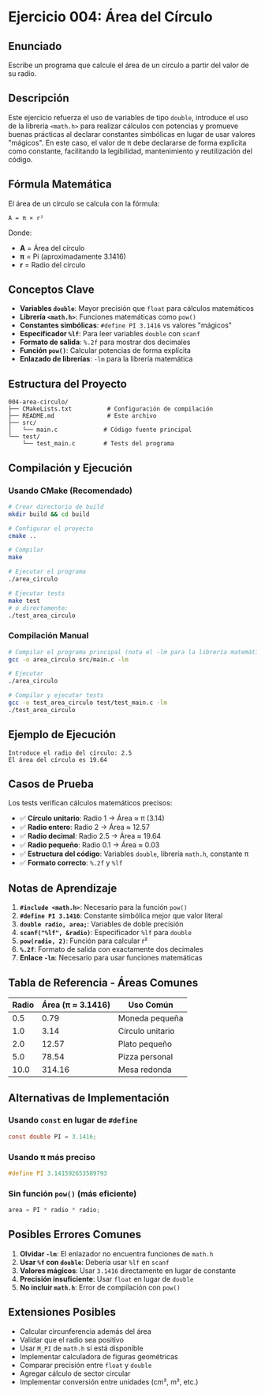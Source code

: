 # Ejercicio 004: Área del Círculo

## Enunciado

Escribe un programa que calcule el área de un círculo a partir del valor de su radio.

## Descripción

Este ejercicio refuerza el uso de variables de tipo `double`, introduce el uso de la librería `<math.h>` para realizar cálculos con potencias y promueve buenas prácticas al declarar constantes simbólicas en lugar de usar valores "mágicos". En este caso, el valor de π debe declararse de forma explícita como constante, facilitando la legibilidad, mantenimiento y reutilización del código.

## Fórmula Matemática

El área de un círculo se calcula con la fórmula:

```
A = π × r²
```

Donde:
- **A** = Área del círculo
- **π** = Pi (aproximadamente 3.1416)
- **r** = Radio del círculo

## Conceptos Clave

- **Variables `double`**: Mayor precisión que `float` para cálculos matemáticos
- **Librería `<math.h>`**: Funciones matemáticas como `pow()`
- **Constantes simbólicas**: `#define PI 3.1416` vs valores "mágicos"
- **Especificador `%lf`**: Para leer variables `double` con `scanf`
- **Formato de salida**: `%.2f` para mostrar dos decimales
- **Función `pow()`**: Calcular potencias de forma explícita
- **Enlazado de librerías**: `-lm` para la librería matemática

## Estructura del Proyecto

```
004-area-circulo/
├── CMakeLists.txt          # Configuración de compilación
├── README.md               # Este archivo
├── src/
│   └── main.c             # Código fuente principal
└── test/
    └── test_main.c        # Tests del programa
```

## Compilación y Ejecución

### Usando CMake (Recomendado)

```bash
# Crear directorio de build
mkdir build && cd build

# Configurar el proyecto
cmake ..

# Compilar
make

# Ejecutar el programa
./area_circulo

# Ejecutar tests
make test
# o directamente:
./test_area_circulo
```

### Compilación Manual

```bash
# Compilar el programa principal (nota el -lm para la librería matemática)
gcc -o area_circulo src/main.c -lm

# Ejecutar
./area_circulo

# Compilar y ejecutar tests
gcc -o test_area_circulo test/test_main.c -lm
./test_area_circulo
```

## Ejemplo de Ejecución

```
Introduce el radio del círculo: 2.5
El área del círculo es 19.64
```

## Casos de Prueba

Los tests verifican cálculos matemáticos precisos:
- ✅ **Círculo unitario**: Radio 1 → Área ≈ π (3.14)
- ✅ **Radio entero**: Radio 2 → Área ≈ 12.57
- ✅ **Radio decimal**: Radio 2.5 → Área ≈ 19.64
- ✅ **Radio pequeño**: Radio 0.1 → Área ≈ 0.03
- ✅ **Estructura del código**: Variables `double`, librería `math.h`, constante π
- ✅ **Formato correcto**: `%.2f` y `%lf`

## Notas de Aprendizaje

1. **`#include <math.h>`**: Necesario para la función `pow()`
2. **`#define PI 3.1416`**: Constante simbólica mejor que valor literal
3. **`double radio, area;`**: Variables de doble precisión
4. **`scanf("%lf", &radio)`**: Especificador `%lf` para `double`
5. **`pow(radio, 2)`**: Función para calcular r²
6. **`%.2f`**: Formato de salida con exactamente dos decimales
7. **Enlace `-lm`**: Necesario para usar funciones matemáticas

## Tabla de Referencia - Áreas Comunes

| Radio | Área (π ≈ 3.1416) | Uso Común |
|-------|-------------------|-----------|
| 0.5 | 0.79 | Moneda pequeña |
| 1.0 | 3.14 | Círculo unitario |
| 2.0 | 12.57 | Plato pequeño |
| 5.0 | 78.54 | Pizza personal |
| 10.0 | 314.16 | Mesa redonda |

## Alternativas de Implementación

### Usando `const` en lugar de `#define`
```c
const double PI = 3.1416;
```

### Usando π más preciso
```c
#define PI 3.141592653589793
```

### Sin función `pow()` (más eficiente)
```c
area = PI * radio * radio;
```

## Posibles Errores Comunes

1. **Olvidar `-lm`**: El enlazador no encuentra funciones de `math.h`
2. **Usar `%f` con `double`**: Debería usar `%lf` en `scanf`
3. **Valores mágicos**: Usar `3.1416` directamente en lugar de constante
4. **Precisión insuficiente**: Usar `float` en lugar de `double`
5. **No incluir `math.h`**: Error de compilación con `pow()`

## Extensiones Posibles

- Calcular circunferencia además del área
- Validar que el radio sea positivo
- Usar `M_PI` de `math.h` si está disponible
- Implementar calculadora de figuras geométricas
- Comparar precisión entre `float` y `double`
- Agregar cálculo de sector circular
- Implementar conversión entre unidades (cm², m², etc.)
